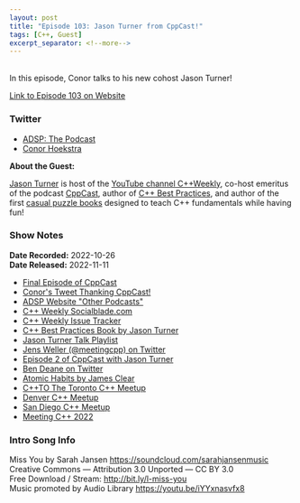 ```yaml
---
layout: post
title: "Episode 103: Jason Turner from CppCast!"
tags: [C++, Guest]
excerpt_separator: <!--more-->
---
```


<div id="buzzsprout-player-11675567"></div><script src="https://www.buzzsprout.com/1501960/11675567-episode-103-jason-turner-from-cppcast.js?container_id=buzzsprout-player-11675567&player=small" type="text/javascript" charset="utf-8"></script>

<br>In this episode, Conor talks to his new cohost Jason Turner!
 
<!--more-->

[Link to Episode 103 on Website](https://adspthepodcast.com/2022/11/11/Episode-103.html)

### Twitter
 
* [ADSP: The Podcast](https://twitter.com/adspthepodcast) 
* [Conor Hoekstra](https://twitter.com/code_report)

**About the Guest:**

[Jason Turner](https://twitter.com/lefticus) is host of the [YouTube channel C++Weekly](https://www.youtube.com/c/lefticus1), co-host emeritus of the podcast [CppCast](https://cppcast.com), author of [C++ Best Practices](https://www.amazon.ca/Best-Practices-Simple-Specific-Action/dp/B08SJSZKJ5), and author of the first [casual puzzle books](https://leanpub.com/u/jason_turner) designed to teach C++ fundamentals while having fun!

### Show Notes
 
**Date Recorded:** 2022-10-26 <br>
**Date Released:** 2022-11-11

* [Final Episode of CppCast](https://cppcast.com/podcast-news/)
* [Conor's Tweet Thanking CppCast!](https://twitter.com/code_report/status/1584270740245053441?s=20&t=I_L4dNl_VkC71coLe-NOyA)
* [ADSP Website "Other Podcasts"](https://adspthepodcast.com/podcasts/)
* [C++ Weekly Socialblade.com](https://socialblade.com/youtube/user/lefticus1)
* [C++ Weekly Issue Tracker](https://github.com/lefticus/cpp_weekly/issues)
* [C++ Best Practices Book by Jason Turner](https://www.amazon.ca/Best-Practices-Simple-Specific-Action/dp/B08SJSZKJ5)
* [Jason Turner Talk Playlist](https://www.youtube.com/playlist?list=PLs3KjaCtOwSaUCQOzoGEhKwYxQL3qs8ub)
* [Jens Weller (@meetingcpp) on Twitter](https://twitter.com/meetingcpp)
* [Episode 2 of CppCast with Jason Turner](https://cppcast.com/jason-turner/)
* [Ben Deane on Twitter](https://twitter.com/ben_deane)
* [Atomic Habits by James Clear](https://www.amazon.ca/Atomic-Habits-Proven-Build-Break/dp/0735211299)
* [C++TO The Toronto C++ Meetup](https://www.meetup.com/cpptoronto/)
* [Denver C++ Meetup](https://www.meetup.com/north-denver-metro-c-meetup/)
* [San Diego C++ Meetup](https://www.meetup.com/san-diego-cpp/)
* [Meeting C++ 2022](https://www.meetingcpp.com/2022/)

### Intro Song Info
 
Miss You by Sarah Jansen https://soundcloud.com/sarahjansenmusic<br>
Creative Commons — Attribution 3.0 Unported — CC BY 3.0<br>
Free Download / Stream: http://bit.ly/l-miss-you<br>
Music promoted by Audio Library https://youtu.be/iYYxnasvfx8<br>
